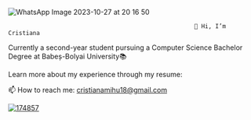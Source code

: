 ![WhatsApp Image 2023-10-27 at 20 16 50](https://github.com/cristianamihu/cristianamihu/assets/128689630/69fe6975-2329-4365-b03a-cf6cc15a94d2)

                                                         👋 Hi, I’m Cristiana

Currently a second-year student pursuing a Computer Science Bachelor Degree at Babeș-Bolyai University📚 

Learn more about my experience through my resume: 

📫 How to reach me: cristianamihu18@gmail.com

[![174857](https://raw.github.com/cristianamihu/cristianamihu/assets/128689630/0ea874df-d799-4951-a383-6b457d6f3391)](https://www.linkedin.com/in/cristiana-maria-mihu-228436189/)
